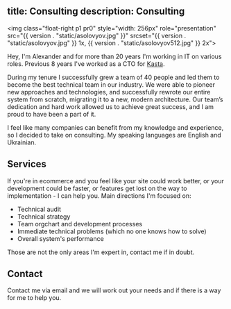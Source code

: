 title: Consulting
description: Consulting
----

<img class="float-right p1 pr0"
     style="width: 256px"
     role="presentation"
     src="{{ version . "static/asolovyov.jpg" }}"
     srcset="{{ version . "static/asolovyov.jpg" }} 1x, {{ version . "static/asolovyov512.jpg" }} 2x">


Hey, I'm Alexander and for more than 20 years I'm working in IT on various
roles. Previous 8 years I've worked as a CTO for [Kasta](https://kasta.ua).

During my tenure I successfully grew a team of 40 people and led them to become
the best technical team in our industry. We were able to pioneer new approaches
and technologies, and successfully rewrote our entire system from scratch,
migrating it to a new, modern architecture. Our team’s dedication and hard work
allowed us to achieve great success, and I am proud to have been a part of it.

I feel like many companies can benefit from my knowledge and experience, so I
decided to take on consulting. My speaking languages are English and Ukrainian.


## Services

If you're in ecommerce and you feel like your site could work better, or your
development could be faster, or features get lost on the way to implementation -
I can help you. Main directions I'm focused on:

- Technical audit
- Technical strategy
- Team orgchart and development processes
- Immediate technical problems (which no one knows how to solve)
- Overall system's performance

Those are not the only areas I'm expert in, contact me if in doubt.


## Contact

<p>Contact me via email <script type="text/javascript">document.write("<n uers=\"znvygb:nyrknaqre\100fbybilbi\056arg\">nyrknaqre\100fbybilbi\056arg<\057n>".replace(/[a-zA-Z]/g,function(c){return String.fromCharCode((c<="Z"?90:122)>=(c=c.charCodeAt(0)+13)?c:c-26);}));</script> and we will work out your needs and if there is a way for me to help you.</p>
